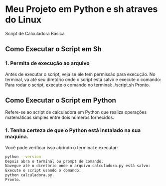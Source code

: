 #  Meu Projeto em Python e sh atraves do Linux 
Script de Calculadora Básica
## Como Executar o Script em Sh
### 1. Permita de execução ao arquivo
Antes de executar o script, veja se ele tem permissão para execução. No terminal, va até seu diretório onde o script está salvo e execute o comando:
Para rodar o script, execute o comando no terminal:
./script.sh
Pronto. 
## Como Executar o Script em Python
Refere-se ao script de calculadora em Python que realiza operações matemáticas simples entre dois números fornecidos.
### 1. Tenha certeza de que o Python está instalado na sua maquina. 
Você pode verificar isso abrindo o terminal e executar:
```bash
python --version
Depois abra o terminal ou prompt de comando.
Navegue até o diretório onde o arquivo calculadora.py está salvo:
Execute o script usando o comando:
python calculadora.py.
Pronto. 
